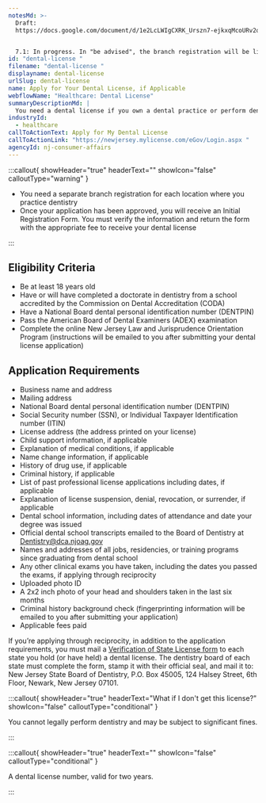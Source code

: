 ```yaml
---
notesMd: >-
  Draft:
  https://docs.google.com/document/d/1e2LcLWIgCXRK_Urszn7-ejkxqMcoURv2qoP1Ceu_1oY/edit


  7.1: In progress. In "be advised", the branch registration will be linked (once it exists) 
id: "dental-license "
filename: "dental-license "
displayname: dental-license
urlSlug: dental-license
name: Apply for Your Dental License, if Applicable
webflowName: "Healthcare: Dental License"
summaryDescriptionMd: |
  You need a dental license if you own a dental practice or perform dentistry. 
industryId:
  - healthcare
callToActionText: Apply for My Dental License
callToActionLink: "https://newjersey.mylicense.com/eGov/Login.aspx "
agencyId: nj-consumer-affairs
---
```

:::callout{ showHeader="true" headerText="" showIcon="false" calloutType="warning" }

* You need a separate branch registration for each location where you practice dentistry
* Once your application has been approved, you will receive an Initial Registration Form. You must verify the information and return the form with the appropriate fee to receive your dental license

:::

## Eligibility Criteria 

* Be at least 18 years old
* Have or will have completed a doctorate in dentistry from a school accredited by the Commission on Dental Accreditation (CODA)
* Have a National Board dental personal identification number (DENTPIN)
* Pass the American Board of Dental Examiners (ADEX) examination 
* Complete the online New Jersey Law and Jurisprudence Orientation Program (instructions will be emailed to you after submitting your dental license application)

## Application Requirements

* Business name and address 
* Mailing address
* National Board dental personal identification number (DENTPIN)
* Social Security number (SSN), or Individual Taxpayer Identification number (ITIN)
* License address (the address printed on your license)
* Child support information, if applicable
* Explanation of medical conditions, if applicable 
* Name change information, if applicable
* History of drug use, if applicable 
* Criminal history, if applicable
* List of past professional license applications including dates, if applicable
* Explanation of license suspension, denial, revocation, or surrender, if applicable
* Dental school information, including dates of attendance and date your degree was issued
* Official dental school transcripts emailed to the Board of Dentistry at [Dentistry@dca.njoag.gov](mailto:Dentistry@dca.njoag.gov) 
* Names and addresses of all jobs, residencies, or training programs since graduating from dental school
* Any other clinical exams you have taken, including the dates you passed the exams, if applying through reciprocity
* Uploaded photo ID
* A 2x2 inch photo of your head and shoulders taken in the last six months
* Criminal history background check (fingerprinting information will be emailed to you after submitting your application)
* Applicable fees paid

If you’re applying through reciprocity, in addition to the application requirements, you must mail a [Verification of State License form](https://www.njconsumeraffairs.gov/den/Applications/Dentistry-Verification-of-State-License.pdf) to each state you hold (or have held) a dental license. The dentistry board of each state must complete the form, stamp it with their official seal, and mail it to: New Jersey State Board of Dentistry, P.O. Box 45005, 124 Halsey Street, 6th Floor, Newark, New Jersey 07101.

:::callout{ showHeader="true" headerText="What if I don't get this license?" showIcon="false" calloutType="conditional" }

You cannot legally perform dentistry and may be subject to significant fines.

:::

:::callout{ showHeader="true" headerText="" showIcon="false" calloutType="conditional" }

A dental license number, valid for two years.

:::